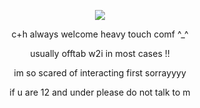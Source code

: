 <p text align=center>
<image src=https://files.catbox.moe/db1p4i.png> </p>
<p text align=center>c+h always welcome heavy touch comf ^_^</p>
<p text align=center>usually offtab w2i in most cases !!</p>
<p text align=center>im so scared of interacting first sorrayyyy</p>
<p text align=center>if u are 12 and under please do not talk to m</p>


